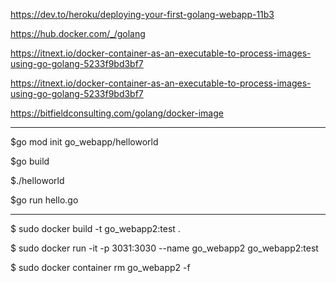 https://dev.to/heroku/deploying-your-first-golang-webapp-11b3 

https://hub.docker.com/_/golang 

https://itnext.io/docker-container-as-an-executable-to-process-images-using-go-golang-5233f9bd3bf7 

https://itnext.io/docker-container-as-an-executable-to-process-images-using-go-golang-5233f9bd3bf7

https://bitfieldconsulting.com/golang/docker-image 


---
$go mod init go_webapp/helloworld

$go build

$./helloworld

$go run hello.go


---
$ sudo docker build -t go_webapp2:test .

$ sudo docker run -it -p 3031:3030 --name go_webapp2 go_webapp2:test

$ sudo docker container rm go_webapp2 -f